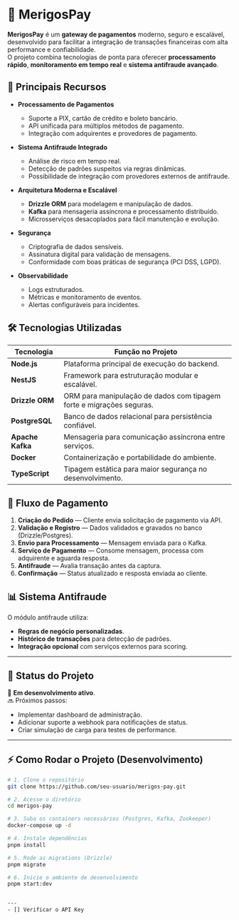 # 🏦 MerigosPay

**MerigosPay** é um **gateway de pagamentos** moderno, seguro e escalável, desenvolvido para facilitar a integração de transações financeiras com alta performance e confiabilidade.  
O projeto combina tecnologias de ponta para oferecer **processamento rápido**, **monitoramento em tempo real** e **sistema antifraude avançado**.

## 🚀 Principais Recursos

- **Processamento de Pagamentos**  
  - Suporte a PIX, cartão de crédito e boleto bancário.
  - API unificada para múltiplos métodos de pagamento.
  - Integração com adquirentes e provedores de pagamento.

- **Sistema Antifraude Integrado**  
  - Análise de risco em tempo real.
  - Detecção de padrões suspeitos via regras dinâmicas.
  - Possibilidade de integração com provedores externos de antifraude.

- **Arquitetura Moderna e Escalável**  
  - **Drizzle ORM** para modelagem e manipulação de dados.
  - **Kafka** para mensageria assíncrona e processamento distribuído.
  - Microsserviços desacoplados para fácil manutenção e evolução.

- **Segurança**  
  - Criptografia de dados sensíveis.
  - Assinatura digital para validação de mensagens.
  - Conformidade com boas práticas de segurança (PCI DSS, LGPD).

- **Observabilidade**  
  - Logs estruturados.
  - Métricas e monitoramento de eventos.
  - Alertas configuráveis para incidentes.

## 🛠️ Tecnologias Utilizadas

| Tecnologia         | Função no Projeto |
|--------------------|-------------------|
| **Node.js**        | Plataforma principal de execução do backend. |
| **NestJS**         | Framework para estruturação modular e escalável. |
| **Drizzle ORM**    | ORM para manipulação de dados com tipagem forte e migrações seguras. |
| **PostgreSQL**     | Banco de dados relacional para persistência confiável. |
| **Apache Kafka**   | Mensageria para comunicação assíncrona entre serviços. |
| **Docker**         | Containerização e portabilidade do ambiente. |
| **TypeScript**     | Tipagem estática para maior segurança no desenvolvimento. |

## 🔄 Fluxo de Pagamento

1. **Criação do Pedido** — Cliente envia solicitação de pagamento via API.
2. **Validação e Registro** — Dados validados e gravados no banco (Drizzle/Postgres).
3. **Envio para Processamento** — Mensagem enviada para o Kafka.
4. **Serviço de Pagamento** — Consome mensagem, processa com adquirente e aguarda resposta.
5. **Antifraude** — Avalia transação antes da captura.
6. **Confirmação** — Status atualizado e resposta enviada ao cliente.

## 📊 Sistema Antifraude

O módulo antifraude utiliza:
- **Regras de negócio personalizadas**.
- **Histórico de transações** para detecção de padrões.
- **Integração opcional** com serviços externos para scoring.

---

## 🚧 Status do Projeto

📅 **Em desenvolvimento ativo**.  
🔜 Próximos passos:
- Implementar dashboard de administração.
- Adicionar suporte a webhook para notificações de status.
- Criar simulação de carga para testes de performance.

---

## ⚡ Como Rodar o Projeto (Desenvolvimento)

```bash
# 1. Clone o repositório
git clone https://github.com/seu-usuario/merigos-pay.git

# 2. Acesse o diretório
cd merigos-pay

# 3. Suba os containers necessários (Postgres, Kafka, Zookeeper)
docker-compose up -d

# 4. Instale dependências
pnpm install

# 5. Rode as migrations (Drizzle)
pnpm migrate

# 6. Inicie o ambiente de desenvolvimento
pnpm start:dev


---
- [] Verificar o API Key